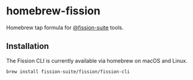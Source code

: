 # homebrew-fission

Homebrew tap formula for [@fission-suite](https://github.com/fission-suite) tools.

## Installation

The Fission CLI is currently available via homebrew on macOS and Linux. 

```sh
brew install fission-suite/fission/fission-cli
```
